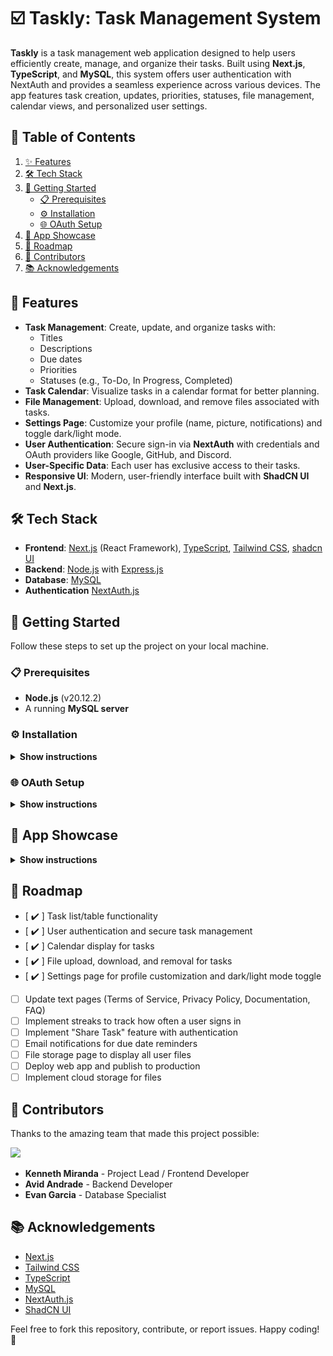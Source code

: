 # :ballot_box_with_check: Taskly: Task Management System

**Taskly** is a task management web application designed to help users efficiently create, manage, and organize their tasks. Built using **Next.js**, **TypeScript**, and **MySQL**, this system offers user authentication with NextAuth and provides a seamless experience across various devices. The app features task creation, updates, priorities, statuses, file management, calendar views, and personalized user settings.

## 📁 Table of Contents

1. [✨ Features](#-features)
2. [🛠️ Tech Stack](#️-tech-stack)
3. [🎉 Getting Started](#-getting-started)
   - [📋 Prerequisites](#-prerequisites)
   - [⚙️ Installation](#️-installation)
   - [🌐 OAuth Setup](#-oauth-setup)
4. [🌟 App Showcase](#-app-showcase)
5. [🚀 Roadmap](#-roadmap)
6. [👥 Contributors](#-contributors)
7. [📚 Acknowledgements](#-acknowledgements)

## 🌟 Features

- **Task Management**: Create, update, and organize tasks with:
  - Titles
  - Descriptions
  - Due dates
  - Priorities
  - Statuses (e.g., To-Do, In Progress, Completed)
- **Task Calendar**: Visualize tasks in a calendar format for better planning.
- **File Management**: Upload, download, and remove files associated with tasks.
- **Settings Page**: Customize your profile (name, picture, notifications) and toggle dark/light mode.
- **User Authentication**: Secure sign-in via **NextAuth** with credentials and OAuth providers like Google, GitHub, and Discord.
- **User-Specific Data**: Each user has exclusive access to their tasks.
- **Responsive UI**: Modern, user-friendly interface built with **ShadCN UI** and **Next.js**.

## 🛠️ Tech Stack

- **Frontend**: [Next.js](https://nextjs.org/) (React Framework), [TypeScript](https://www.typescriptlang.org/), [Tailwind CSS](https://tailwindcss.com), [shadcn UI](https://ui.shadcn.com/docs)
- **Backend**: [Node.js](https://nodejs.org/) with [Express.js](https://expressjs.com/)
- **Database**: [MySQL](https://www.mysql.com/)
- **Authentication** [NextAuth.js](https://next-auth.js.org/)

## 🎉 Getting Started

Follow these steps to set up the project on your local machine.

### 📋 Prerequisites

- **Node.js** (v20.12.2)
- A running **MySQL server**

### ⚙️ Installation

<details><summary><b>Show instructions</b></summary>

1. Clone the repository:

   ```bash
   git clone https://github.com/kennethmiranda/SE2-Project.git
   cd SE2-Project
   ```

2. Install dependencies and set up environment variables for both the frontend and backend:

   **Frontend**:

   ```bash
   cd frontend
   npm install
   ```

   - Create a `.env.local` file in the `frontend` directory:

     ```
     NEXTAUTH_SECRET=
     NEXTAUTH_URL=http://localhost:3000

     # GitHub OAuth
     GITHUB_ID=
     GITHUB_SECRET=
     GITHUB_URL="http://localhost:3000/api/auth/callback/github"

     # Google OAuth
     GOOGLE_ID=
     GOOGLE_SECRET=
     GOOGLE_URL="http://localhost:3000/api/auth/callback/google"

     # Discord OAuth
     DISCORD_ID=
     DISCORD_SECRET=
     DISCORD_URL="http://localhost:3000/api/auth/callback/discord"
     ```

   **Backend**:

   ```bash
   cd backend
   npm install
   ```

   - Create a `.env` file in the `backend` directory:
     ```
     PORT=
     DBHOST=
     DBUSER=
     DBPASSWORD=
     DBNAME=
     ```

3. Set up the database:

   - Navigate to the `database` directory.
   - Execute the SQL scripts from `schema.sql` to create the necessary tables (`users`, `tasks`, `files`, `user_providers`).

4. Run the development servers:

   - **Frontend**: Navigate to the `frontend` directory and run:
     ```bash
     npm run dev
     ```
   - **Backend**: In another terminal, navigate to the `backend` directory and run:
     ```bash
     node ./server.js
     ```

5. Open your browser to `http://localhost:3000` to start using the app.

</details>

### 🌐 OAuth Setup

<details><summary><b>Show instructions</b></summary>

To set up OAuth credentials, follow these steps for each provider:

- **GitHub**:

  - Visit the [GitHub Developer Settings](https://github.com/settings/developers).
  - Create a new OAuth App with the callback URL: `http://localhost:3000/api/auth/callback/github`.
  - Add the `Client ID` and `Client Secret` to your `.env.local` file.

- **Google**:

  - Go to the [Google Cloud Console](https://console.cloud.google.com/).
  - Create a new project and enable the OAuth 2.0 API.
  - Add the redirect URI: `http://localhost:3000/api/auth/callback/google`.
  - Add the `Client ID` and `Client Secret` to your `.env.local` file.

- **Discord**:

  - Access the [Discord Developer Portal](https://discord.com/developers/applications).
  - Set up a new application and navigate to the OAuth2 tab.
  - Add the redirect URI: `http://localhost:3000/api/auth/callback/discord`.
  - Add the `Client ID` and `Client Secret` to your `.env.local` file.

For more detailed documentation, refer to the [NextAuth.js Documentation](https://next-auth.js.org/getting-started/introduction) / [Auth.js Documentation](https://authjs.dev/getting-started/authentication/oauth).

</details>

## 🌟 App Showcase

<details><summary><b>Show instructions</b></summary>

### Authentication

![OAuth Login GIF](/images/taskly-sign-in.gif)

### Task Management

- **Task Table Preview**:
  ![Task Table Video](/images/taskly-task-table.mp4)
- **Calendar**:
  ![Calendar GIF](/images/taskly-calendar.gif)
- **Edit Task**:
  ![Edit Task GIF](/images/taskly-task-edit.gif)

### File Management

![Files GIF](/images/taskly-files.gif)

### Settings

![Settings GIF](/images/taskly-settings.gif)

</details>

## 🚀 Roadmap

- [ :heavy_check_mark: ] Task list/table functionality
- [ :heavy_check_mark: ] User authentication and secure task management
- [ :heavy_check_mark: ] Calendar display for tasks
- [ :heavy_check_mark: ] File upload, download, and removal for tasks
- [ :heavy_check_mark: ] Settings page for profile customization and dark/light mode toggle
- [ ] Update text pages (Terms of Service, Privacy Policy, Documentation, FAQ)
- [ ] Implement streaks to track how often a user signs in
- [ ] Implement "Share Task" feature with authentication
- [ ] Email notifications for due date reminders
- [ ] File storage page to display all user files
- [ ] Deploy web app and publish to production
- [ ] Implement cloud storage for files

## 👥 Contributors

Thanks to the amazing team that made this project possible:

<a href="https://github.com/kennethmiranda/SE2-Project/graphs/contributors">
  <img src="https://contrib.rocks/image?repo=kennethmiranda/SE2-Project" />
</a>

- **Kenneth Miranda** - Project Lead / Frontend Developer
- **Avid Andrade** - Backend Developer
- **Evan Garcia** - Database Specialist

## 📚 Acknowledgements

- [Next.js](https://nextjs.org)
- [Tailwind CSS](https://tailwindcss.com)
- [TypeScript](https://www.typescriptlang.org)
- [MySQL](https://www.mysql.com)
- [NextAuth.js](https://next-auth.js.org)
- [ShadCN UI](https://ui.shadcn.com/docs)

Feel free to fork this repository, contribute, or report issues. Happy coding! 🎉
